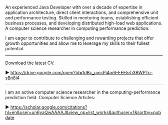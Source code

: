 An experienced Java Developer with over a decade of expertise in application architecture, direct client interactions, and comprehensive unit and performance testing. Skilled in mentoring teams, establishing efficient business processes, and developing distributed high-load web applications. A computer science researcher in computing performance prediction.

I am eager to contribute to challenging and rewarding projects that offer growth opportunities and allow me to leverage my skills to their fullest potential.

___

Download the latest CV.

► https://drive.google.com/open?id=1dBc_umsPi4m6-EEE5rh3BWPTn-sBn8i4

___

I am an active computer science researcher in the computing-performance prediction field. Computer Science Articles:

► https://scholar.google.com/citations?hl=en&user=un6yaQwAAAAJ&view_op=list_works&authuser=1&sortby=pubdate
